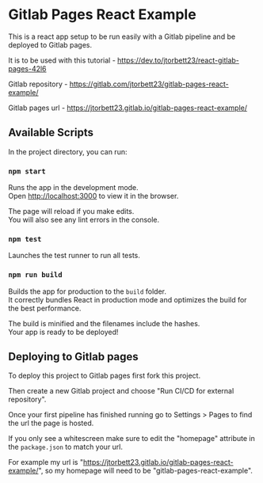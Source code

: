 # Gitlab Pages React Example

This is a react app setup to be run easily with a Gitlab pipeline and be deployed to Gitlab pages.

It is to be used with this tutorial - https://dev.to/jtorbett23/react-gitlab-pages-42l6

Gitlab repository - https://gitlab.com/jtorbett23/gitlab-pages-react-example/

Gitlab pages url - https://jtorbett23.gitlab.io/gitlab-pages-react-example/

## Available Scripts

In the project directory, you can run:

### `npm start`

Runs the app in the development mode.\
Open [http://localhost:3000](http://localhost:3000) to view it in the browser.

The page will reload if you make edits.\
You will also see any lint errors in the console.

### `npm test`

Launches the test runner to run all tests.

### `npm run build`

Builds the app for production to the `build` folder.\
It correctly bundles React in production mode and optimizes the build for the best performance.

The build is minified and the filenames include the hashes.\
Your app is ready to be deployed!

## Deploying to Gitlab pages

To deploy this project to Gitlab pages first fork this project.

Then create a new Gitlab project and choose "Run CI/CD for external repository".

Once your first pipeline has finished running go to Settings > Pages to find the url the page is hosted.

If you only see a whitescreen make sure to edit the "homepage" attribute in the `package.json` to match your url. 

For example my url is "https://jtorbett23.gitlab.io/gitlab-pages-react-example/", so my homepage will need to be "gitlab-pages-react-example".
